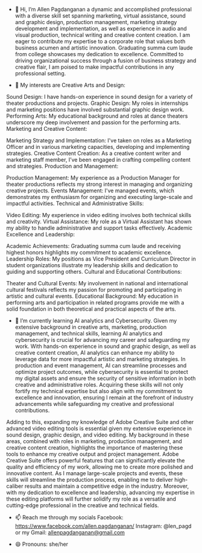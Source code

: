 - 👋 Hi, I’m Allen Pagdanganan a dynamic and accomplished professional with a diverse skill set spanning marketing, virtual assistance, sound and graphic design, 
production management, marketing strategy development and implementation, as well as experience in audio and 
visual production, technical writing and creative content creation. I am eager to contribute my expertise to a corporate
role that values both business acumen and artistic innovation. Graduating summa cum laude from college showcases my 
dedication to excellence. Committed to driving organizational success through a fusion of business strategy and creative 
flair, I am poised to make impactful contributions in any professional setting.

- 👀 My interests are
Creative Arts and Design:

Sound Design: I have hands-on experience in sound design for a variety of theater productions and projects.
Graphic Design: My roles in internships and marketing positions have involved substantial graphic design work.
Performing Arts: My educational background and roles at dance theaters underscore my deep involvement and passion for the performing arts.
Marketing and Creative Content:

Marketing Strategy and Implementation: I've taken on roles as a Marketing Officer and in various marketing capacities, developing and implementing strategies.
Creative Content Creation: As a creative content writer and marketing staff member, I’ve been engaged in crafting compelling content and strategies.
Production and Management:

Production Management: My experience as a Production Manager for theater productions reflects my strong interest in managing and organizing creative projects.
Events Management: I've managed events, which demonstrates my enthusiasm for organizing and executing large-scale and impactful activities.
Technical and Administrative Skills:

Video Editing: My experience in video editing involves both technical skills and creativity.
Virtual Assistance: My role as a Virtual Assistant has shown my ability to handle administrative and support tasks effectively.
Academic Excellence and Leadership:

Academic Achievements: Graduating summa cum laude and receiving highest honors highlights my commitment to academic excellence.
Leadership Roles: My positions as Vice President and Curriculum Director in student organizations illustrate my leadership skills and dedication to guiding and supporting others.
Cultural and Educational Contributions:

Theater and Cultural Events: My involvement in national and international cultural festivals reflects my passion for promoting and participating in artistic and cultural events.
Educational Background: My education in performing arts and participation in related programs provide me with a solid foundation in both theoretical and practical aspects of the arts.
 
- 🌱 I’m currently learning AI analytics and Cybersecurity. Given my extensive background in creative arts, marketing, production management, and technical skills, learning AI analytics and cybersecurity is crucial for advancing my career and safeguarding my work.
With hands-on experience in sound and graphic design, as well as creative content creation, AI analytics can enhance my ability to leverage data for more impactful artistic and marketing strategies. In production and event management, AI can streamline processes and optimize project outcomes, while cybersecurity is essential to protect my digital assets and ensure the security of sensitive information in both creative and administrative roles. Acquiring these skills will not only fortify my technical expertise but also align with my commitment to excellence and innovation, ensuring I remain at the forefront of industry advancements while safeguarding my creative and professional contributions.

Adding to this, expanding my knowledge of Adobe Creative Suite and other advanced video editing tools is essential given my extensive experience in sound design, graphic design, and video editing. My background in these areas, combined with roles in marketing, production management, and creative content creation, highlights the importance of mastering these tools to enhance my creative output and project management. Adobe Creative Suite offers powerful features that can significantly elevate the quality and efficiency of my work, allowing me to create more polished and innovative content. As I manage large-scale projects and events, these skills will streamline the production process, enabling me to deliver high-caliber results and maintain a competitive edge in the industry. Moreover, with my dedication to excellence and leadership, advancing my expertise in these editing platforms will further solidify my role as a versatile and cutting-edge professional in the creative and technical fields.


- 📫 Reach me through my socials
Facebook: https://www.facebook.com/allen.pagdanganan/
Instagram: @len_pagd
or my
Gmail: allenpagdanganan@gmail.com

- 😄 Pronouns: she/her

<!---
allenpagd/allenpagd is a ✨ special ✨ repository because its `README.md` (this file) appears on your GitHub profile.
You can click the Preview link to take a look at your changes.
--->
